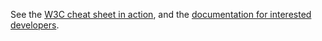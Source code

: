 See the [W3C cheat sheet in action](http://www.w3.org/2009/cheatsheet/),
and the [documentation for interested
developers](http://dontcallmedom.github.io/w3c-cheatsheet/doc/developer.html).
